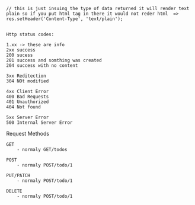 
    // this is just insuing the type of data returned it will render text plain so if you put html tag in there it would not reder html  => res.setHeader('Content-Type', 'text/plain');


    Http status codes:

    1.xx -> these are info
    2xx success
    200 sucess
    201 success and somthing was created
    204 success with no content

    3xx Reditection
    304 NOt modified

    4xx Client Error
    400 Bad Requests
    401 Unauthorized
    404 Not found

    5xx Server Error
    500 Internal Server Error


Request Methods

    GET
        - normaly GET/todos

    POST
        - normaly POST/todo/1
  
    PUT/PATCH
        - normaly POST/todo/1

    DELETE
        - normaly POST/todo/1
